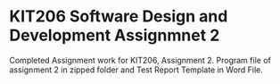 # KIT206 Software Design and Development Assignmnet 2
Completed Assignment work for KIT206, Assignment 2.
Program file of assignment 2 in zipped folder and Test Report Template in Word File.
